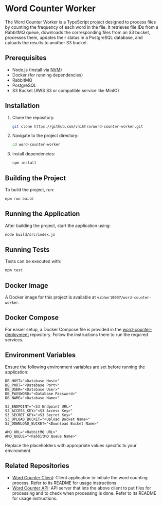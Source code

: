 # Word Counter Worker

The Word Counter Worker is a TypeScript project designed to process files by counting the frequency of each word in the file. It retrieves file IDs from a RabbitMQ queue, downloads the corresponding files from an S3 bucket, processes them, updates their status in a PostgreSQL database, and uploads the results to another S3 bucket.

## Prerequisites

- Node.js (Install via [NVM](https://github.com/nvm-sh/nvm))
- Docker (for running dependencies)
- RabbitMQ
- PostgreSQL
- S3 Bucket (AWS S3 or compatible service like MinIO)

## Installation

1. Clone the repository:

    ```bash
    git clone https://github.com/vnikhra/word-counter-worker.git
    ```

2. Navigate to the project directory:

    ```bash
    cd word-counter-worker
    ```

3. Install dependencies:

    ```bash
    npm install
    ```

## Building the Project

To build the project, run:

```bash
npm run build
```

## Running the Application

After building the project, start the application using:

```bash
node build/src/index.js
```

## Running Tests

Tests can be executed with:

```bash
npm test
```

## Docker Image

A Docker image for this project is available at `vibhor10097/word-counter-worker`.

## Docker Compose

For easier setup, a Docker Compose file is provided in the [word-counter-deployment](https://github.com/vnikhra/word-counter-deployment) repository. Follow the instructions there to run the required services.

## Environment Variables

Ensure the following environment variables are set before running the application:

```dotenv
DB_HOST="<Database Host>"
DB_PORT="<Database Port>"
DB_USER="<Database User>"
DB_PASSWORD="<Database Password>"
DB_NAME="<Database Name>"

S3_ENDPOINT="<S3 Endpoint URL>"
S3_ACCESS_KEY="<S3 Access Key>"
S3_SECRET_KEY="<S3 Secret Key>"
S3_UPLOAD_BUCKET="<Upload Bucket Name>"
S3_DOWNLOAD_BUCKET="<Download Bucket Name>"

AMQ_URL="<RabbitMQ URL>"
AMQ_QUEUE="<RabbitMQ Queue Name>"
```

Replace the placeholders with appropriate values specific to your environment.

## Related Repositories

- [Word Counter Client](https://github.com/vnikhra/word-counter-client): Client application to initiate the word counting process. Refer to its README for usage instructions.
- [Word Counter API](https://github.com/vnikhra/word-counter-api): API server that lets the above client to put files for processing and to check when processing is done. Refer to its README for usage instructions.
